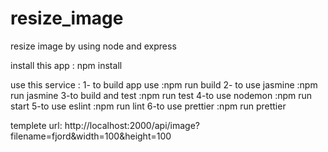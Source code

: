 # resize_image

resize image by using node and express


install this app : 
   npm install


use this service :
  1- to build app use :npm run build
  2- to use jasmine   :npm run jasmine
  3-to build and test :npm run test
  4-to use nodemon    :npm run start
  5-to use eslint     :npm run lint
  6-to use prettier   :npm run prettier


templete url:
  http://localhost:2000/api/image?filename=fjord&width=100&height=100
